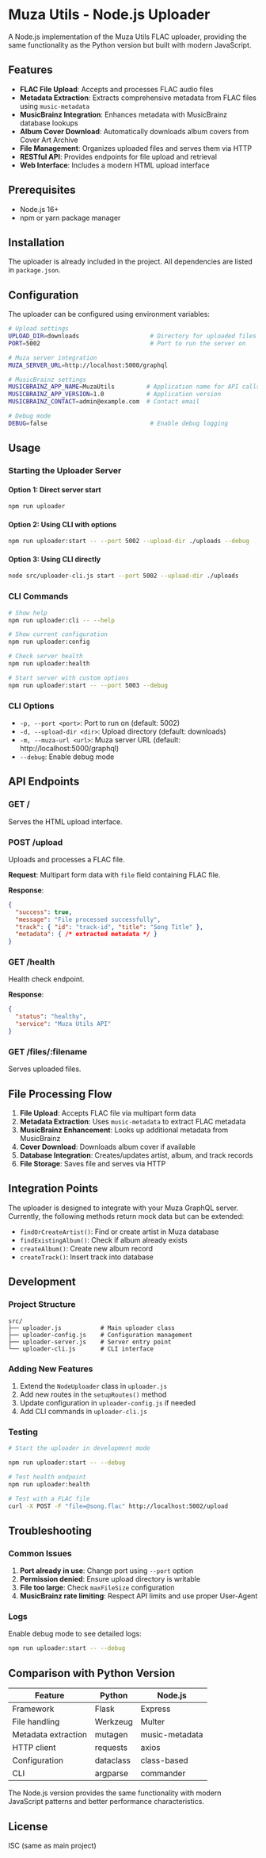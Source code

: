 # Muza Utils - Node.js Uploader

A Node.js implementation of the Muza Utils FLAC uploader, providing the same functionality as the Python version but built with modern JavaScript.

## Features

- **FLAC File Upload**: Accepts and processes FLAC audio files
- **Metadata Extraction**: Extracts comprehensive metadata from FLAC files using `music-metadata`
- **MusicBrainz Integration**: Enhances metadata with MusicBrainz database lookups
- **Album Cover Download**: Automatically downloads album covers from Cover Art Archive
- **File Management**: Organizes uploaded files and serves them via HTTP
- **RESTful API**: Provides endpoints for file upload and retrieval
- **Web Interface**: Includes a modern HTML upload interface

## Prerequisites

- Node.js 16+ 
- npm or yarn package manager

## Installation

The uploader is already included in the project. All dependencies are listed in `package.json`.

## Configuration

The uploader can be configured using environment variables:

```bash
# Upload settings
UPLOAD_DIR=downloads                    # Directory for uploaded files
PORT=5002                               # Port to run the server on

# Muza server integration
MUZA_SERVER_URL=http://localhost:5000/graphql

# MusicBrainz settings
MUSICBRAINZ_APP_NAME=MuzaUtils         # Application name for API calls
MUSICBRAINZ_APP_VERSION=1.0            # Application version
MUSICBRAINZ_CONTACT=admin@example.com  # Contact email

# Debug mode
DEBUG=false                             # Enable debug logging
```

## Usage

### Starting the Uploader Server

#### Option 1: Direct server start
```bash
npm run uploader
```

#### Option 2: Using CLI with options
```bash
npm run uploader:start -- --port 5002 --upload-dir ./uploads --debug
```

#### Option 3: Using CLI directly
```bash
node src/uploader-cli.js start --port 5002 --upload-dir ./uploads
```

### CLI Commands

```bash
# Show help
npm run uploader:cli -- --help

# Show current configuration
npm run uploader:config

# Check server health
npm run uploader:health

# Start server with custom options
npm run uploader:start -- --port 5003 --debug
```

### CLI Options

- `-p, --port <port>`: Port to run on (default: 5002)
- `-d, --upload-dir <dir>`: Upload directory (default: downloads)
- `-m, --muza-url <url>`: Muza server URL (default: http://localhost:5000/graphql)
- `--debug`: Enable debug mode

## API Endpoints

### GET /
Serves the HTML upload interface.

### POST /upload
Uploads and processes a FLAC file.

**Request**: Multipart form data with `file` field containing FLAC file.

**Response**:
```json
{
  "success": true,
  "message": "File processed successfully",
  "track": { "id": "track-id", "title": "Song Title" },
  "metadata": { /* extracted metadata */ }
}
```

### GET /health
Health check endpoint.

**Response**:
```json
{
  "status": "healthy",
  "service": "Muza Utils API"
}
```

### GET /files/:filename
Serves uploaded files.

## File Processing Flow

1. **File Upload**: Accepts FLAC file via multipart form data
2. **Metadata Extraction**: Uses `music-metadata` to extract FLAC metadata
3. **MusicBrainz Enhancement**: Looks up additional metadata from MusicBrainz
4. **Cover Download**: Downloads album cover if available
5. **Database Integration**: Creates/updates artist, album, and track records
6. **File Storage**: Saves file and serves via HTTP

## Integration Points

The uploader is designed to integrate with your Muza GraphQL server. Currently, the following methods return mock data but can be extended:

- `findOrCreateArtist()`: Find or create artist in Muza database
- `findExistingAlbum()`: Check if album already exists
- `createAlbum()`: Create new album record
- `createTrack()`: Insert track into database

## Development

### Project Structure

```
src/
├── uploader.js           # Main uploader class
├── uploader-config.js    # Configuration management
├── uploader-server.js    # Server entry point
└── uploader-cli.js       # CLI interface
```

### Adding New Features

1. Extend the `NodeUploader` class in `uploader.js`
2. Add new routes in the `setupRoutes()` method
3. Update configuration in `uploader-config.js` if needed
4. Add CLI commands in `uploader-cli.js`

### Testing

```bash
# Start the uploader in development mode

npm run uploader:start -- --debug

# Test health endpoint
npm run uploader:health

# Test with a FLAC file
curl -X POST -F "file=@song.flac" http://localhost:5002/upload
```

## Troubleshooting

### Common Issues

1. **Port already in use**: Change port using `--port` option
2. **Permission denied**: Ensure upload directory is writable
3. **File too large**: Check `maxFileSize` configuration
4. **MusicBrainz rate limiting**: Respect API limits and use proper User-Agent

### Logs

Enable debug mode to see detailed logs:
```bash
npm run uploader:start -- --debug
```

## Comparison with Python Version

| Feature | Python | Node.js |
|---------|--------|---------|
| Framework | Flask | Express |
| File handling | Werkzeug | Multer |
| Metadata extraction | mutagen | music-metadata |
| HTTP client | requests | axios |
| Configuration | dataclass | class-based |
| CLI | argparse | commander |

The Node.js version provides the same functionality with modern JavaScript patterns and better performance characteristics.

## License

ISC (same as main project)


